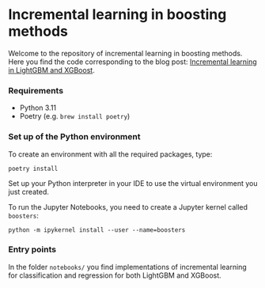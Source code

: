# Incremental learning in boosting methods
Welcome to the repository of incremental learning in boosting methods. Here you find the code 
corresponding to the blog post: [Incremental learning in LightGBM and XGBoost](https://medium.com/data-science-collective/incremental-learning-in-lightgbm-and-xgboost-9641c2e68d4b). 


### Requirements
* Python 3.11
* Poetry (e.g. ```brew install poetry```)

### Set up of the Python environment
To create an environment with all the required packages, type: 

```poetry install ```

Set up your Python interpreter in your IDE to use the virtual environment you just created.

To run the Jupyter Notebooks, you need to create a Jupyter kernel called `boosters`:

```
python -m ipykernel install --user --name=boosters
```


### Entry points
In the folder `notebooks/` you find implementations of incremental learning for classification and regression 
for both LightGBM and XGBoost. 
